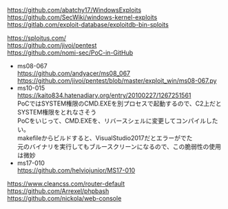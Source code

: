 https://github.com/abatchy17/WindowsExploits  
https://github.com/SecWiki/windows-kernel-exploits  
https://gitlab.com/exploit-database/exploitdb-bin-sploits

https://sploitus.com/  
https://github.com/jivoi/pentest  
https://github.com/nomi-sec/PoC-in-GitHub  

- ms08-067  
  https://github.com/andyacer/ms08_067  
  https://github.com/jivoi/pentest/blob/master/exploit_win/ms08-067.py
- ms10-015  
  https://kaito834.hatenadiary.org/entry/20100227/1267251561  
  PoCではSYSTEM権限のCMD.EXEを別プロセスで起動するので、C2上だとSYSTEM権限をとれなさそう  
  PoCをいじって、CMD.EXEを、リバースシェルに変更してコンパイルしたい。  
  makefileからビルドすると、VisualStudio2017だとエラーがでた  
  元のバイナリを実行してもブルースクリーンになるので、この脆弱性の使用は微妙
- ms17-010  
  https://github.com/helviojunior/MS17-010


https://www.cleancss.com/router-default  
https://github.com/Arrexel/phpbash  
https://github.com/nickola/web-console
